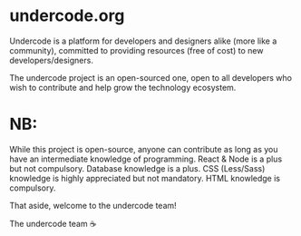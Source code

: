 # undercode.org

Undercode is a platform for developers and designers alike (more like a community), committed to providing resources (free of cost) to new developers/designers. 

The undercode project is an open-sourced one, open to all developers who wish to contribute and help grow the technology ecosystem. 

# NB:
While this project is open-source, anyone can contribute as long as you have an intermediate knowledge of programming. 
React & Node is a plus but not compulsory. 
Database knowledge is a plus. 
CSS (Less/Sass) knowledge is highly appreciated but not mandatory. 
HTML knowledge is compulsory. 


That aside, welcome to the undercode team!

The undercode team ☕
